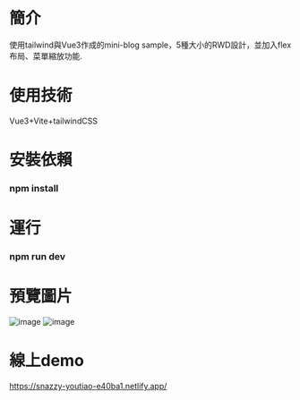 # 簡介
使用tailwind與Vue3作成的mini-blog sample，5種大小的RWD設計，並加入flex布局、菜單縮放功能.
# 使用技術
Vue3+Vite+tailwindCSS
# 安裝依賴
### npm install
# 運行
### npm run dev
# 預覽圖片
![image](https://github.com/user-attachments/assets/274178ed-6199-4f9a-9908-3808a9204e4d)
![image](https://github.com/user-attachments/assets/7deffe64-8d6c-403f-8b3e-242b95bbede5)

# 線上demo
https://snazzy-youtiao-e40ba1.netlify.app/
